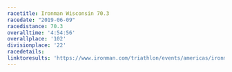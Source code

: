 ```yaml
---
racetitle: Ironman Wisconsin 70.3
racedate: "2019-06-09"
racedistance: 70.3
overalltime: '4:54:56'
overallplace: '102'
divisionplace: '22'
racedetails:
linktoresults: 'https://www.ironman.com/triathlon/events/americas/ironman-70.3/wisconsin/results.aspx?y=2019&rd=20190609&race=wisconsin70.3&bidid=105&detail=1#axzz62odJbku1'
---
```

